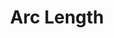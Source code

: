 ---
title: "Arc Length"
metaTitle: "This is the title tag of this page"
metaDescription: "This is the meta description"
---